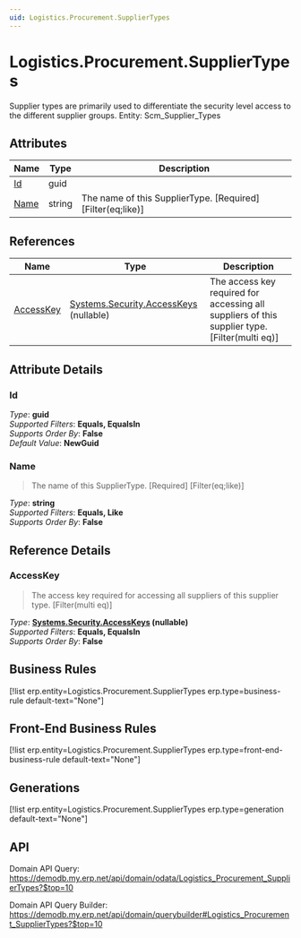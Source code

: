```yaml
---
uid: Logistics.Procurement.SupplierTypes
---
```

# Logistics.Procurement.SupplierTypes

Supplier types are primarily used to differentiate the security level access to the different supplier groups. Entity: Scm_Supplier_Types

## Attributes

| Name | Type | Description |
| ---- | ---- | --- |
| [Id](Logistics.Procurement.SupplierTypes.md#Id) | guid |  
| [Name](Logistics.Procurement.SupplierTypes.md#Name) | string | The name of this SupplierType. [Required] [Filter(eq;like)] 

## References

| Name | Type | Description |
| ---- | ---- | --- |
| [AccessKey](Logistics.Procurement.SupplierTypes.md#AccessKey) | [Systems.Security.AccessKeys](Systems.Security.AccessKeys.md) (nullable) | The access key required for accessing all suppliers of this supplier type. [Filter(multi eq)] |


## Attribute Details

### Id

_Type_: **guid**  
_Supported Filters_: **Equals, EqualsIn**  
_Supports Order By_: **False**  
_Default Value_: **NewGuid**  

### Name

> The name of this SupplierType. [Required] [Filter(eq;like)]

_Type_: **string**  
_Supported Filters_: **Equals, Like**  
_Supports Order By_: **False**  


## Reference Details

### AccessKey

> The access key required for accessing all suppliers of this supplier type. [Filter(multi eq)]

_Type_: **[Systems.Security.AccessKeys](Systems.Security.AccessKeys.md) (nullable)**  
_Supported Filters_: **Equals, EqualsIn**  
_Supports Order By_: **False**  



## Business Rules

[!list erp.entity=Logistics.Procurement.SupplierTypes erp.type=business-rule default-text="None"]

## Front-End Business Rules

[!list erp.entity=Logistics.Procurement.SupplierTypes erp.type=front-end-business-rule default-text="None"]

## Generations

[!list erp.entity=Logistics.Procurement.SupplierTypes erp.type=generation default-text="None"]

## API

Domain API Query:
<https://demodb.my.erp.net/api/domain/odata/Logistics_Procurement_SupplierTypes?$top=10>

Domain API Query Builder:
<https://demodb.my.erp.net/api/domain/querybuilder#Logistics_Procurement_SupplierTypes?$top=10>

